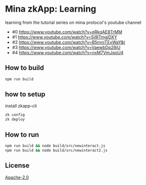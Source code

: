 # Mina zkApp: Learning

learning from the tutorial series on mina protocol's youtube channel
- #0 https://www.youtube.com/watch?v=eRkqAE8TrMM
- #1 https://www.youtube.com/watch?v=Sj9lTmgjDXY
- #2 https://www.youtube.com/watch?v=B5mniTExWaY&t
- #3 https://www.youtube.com/watch?v=VaewbDp28jU
- #4 https://www.youtube.com/watch?v=nxM7VmJqoU4

## How to build

```sh
npm run build
```

## how to setup
install zkapp-cli

```sh
zk config
zk deploy
```

## How to run

```sh
npm run build && node build/src/newinteract.js
npm run build && node build/src/newinteract2.js
```



## License

[Apache-2.0](LICENSE)
